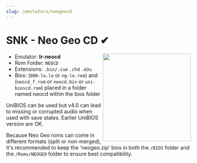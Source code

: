 ```yaml
---
slug: /emulators/neogeocd
---
```


# SNK - Neo Geo CD ✔

<img src="https://user-images.githubusercontent.com/98862735/190532551-7b1c2f3e-9d48-4dd9-8ccb-2b10cfb6ce26.png" align="right" width="240" />

- Emulator: **lr-neocd**
- Rom Folder: `NEOCD`
- Extensions: `.bin/.cue` `.chd` `.m3u`
- Bios: (`000-lo.lo` or `ng-lo.rom`) and (`neocd_f.rom` or `neocd.bin` or `uni-bioscd.rom`) placed in a folder named neocd within the bios folder

UniBIOS can be used but v4.0 can lead to missing or corrupted audio when used with save states. Earlier UniBIOS version are OK.  

Because Neo Geo roms can come in different formats (split or non-merged), it's recommended to keep the 'neogeo.zip' bios in both the `/BIOS` folder and the `/Roms/NEOGEO` folder to ensure best compatibility.
